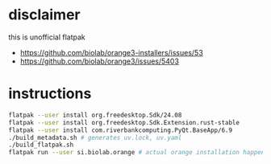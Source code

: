 # disclaimer

this is unofficial flatpak

* https://github.com/biolab/orange3-installers/issues/53
* https://github.com/biolab/orange3/issues/5403

# instructions

```bash
flatpak --user install org.freedesktop.Sdk/24.08
flatpak --user install org.freedesktop.Sdk.Extension.rust-stable
flatpak --user install com.riverbankcomputing.PyQt.BaseApp/6.9
./build_metadata.sh # generates uv.lock, uv.yaml
./build_flatpak.sh
flatpak run --user si.biolab.orange # actual orange installation happens here
```
